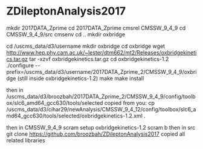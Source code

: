 # ZDileptonAnalysis2017

mkdir 2017DATA_Zprime
cd 2017DATA_Zprime
cmsrel CMSSW_9_4_9
cd CMSSW_9_4_9/src
cmsenv
cd ..
mkdir oxbridge


cd /uscms_data/d3/username
mkdir oxbridge
cd oxbridge
wget http://www.hep.phy.cam.ac.uk/~lester/dtm662/mt2/Releases/oxbridgekinetics.tar.gz
tar -xzvf oxbridgekinetics.tar.gz
cd oxbridgekinetics-1.2
./configure --prefix=/uscms_data/d3/username/2017DATA_Zprime_2/CMSSW_9_4_9/oxbridge
(still inside oxbridgekinetics-1.2)
make
make install

then in
/uscms_data/d3/broozbah/2017DATA_Zprime_2/CMSSW_9_4_9/config/toolbox/slc6_amd64_gcc630/tools/selected
copied from you:
cp /uscms_data/d3/cihar29/newAnalysis/CMSSW_9_4_12/config/toolbox/slc6_amd64_gcc630/tools/selected/oxbridgekinetics-1.2.xml .

then in CMSSW_9_4_9
scram setup oxbridgekinetics-1.2
scram b
then in src
git clone https://github.com/broozbah/ZDileptonAnalysis2017
copied all related libraries
